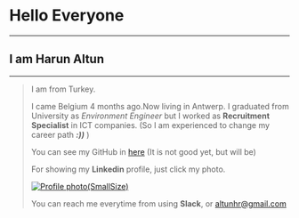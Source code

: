 # Hello Everyone

---

## I am Harun Altun

---

> I am from Turkey.
>
> I came Belgium 4 months ago.Now living in Antwerp. I graduated from University as _Environment Engineer_ but I worked as **Recruitment Specialist** in ICT companies. (So I am experienced to change my career path **_:))_** )
>
> You can see my GitHub in [here](https://github.com/harunaltunhr) (It is not good yet, but will be)
>
> For showing my **Linkedin** profile, just click my photo.
>
> [![Profile photo(SmallSize)](https://user-images.githubusercontent.com/62182810/81498014-a2bfa200-92c2-11ea-8d99-6232ea415e23.jpg)](https://uk.linkedin.com/in/harun-altun-223304195)
>
> You can reach me everytime from using **Slack**, or altunhr@gmail.com
